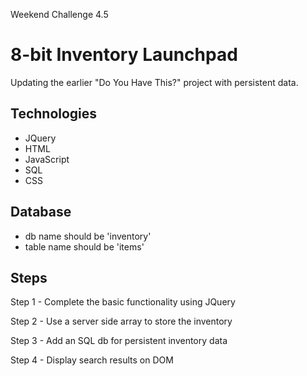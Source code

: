 Weekend Challenge 4.5

8-bit Inventory Launchpad
=========================

Updating the earlier "Do You Have This?" project with persistent data.

Technologies
------------
* JQuery
* HTML
* JavaScript
* SQL
* CSS

Database
--------
* db name should be 'inventory'
* table name should be 'items'

Steps
-----
Step 1 - Complete the basic functionality using JQuery

Step 2 - Use a server side array to store the inventory

Step 3 - Add an SQL db for persistent inventory data

Step 4 - Display search results on DOM
